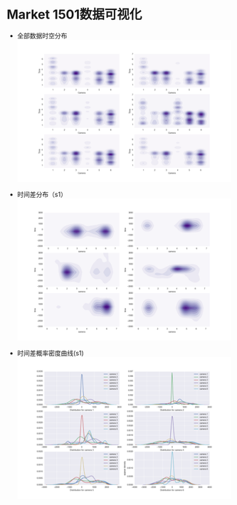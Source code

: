 # Market 1501数据可视化

- 全部数据时空分布
![](raw_distribute.png)

- 时间差分布（s1）
![](delta_distribution.png)

- 时间差概率密度曲线(s1)
![](delta_density.png)
